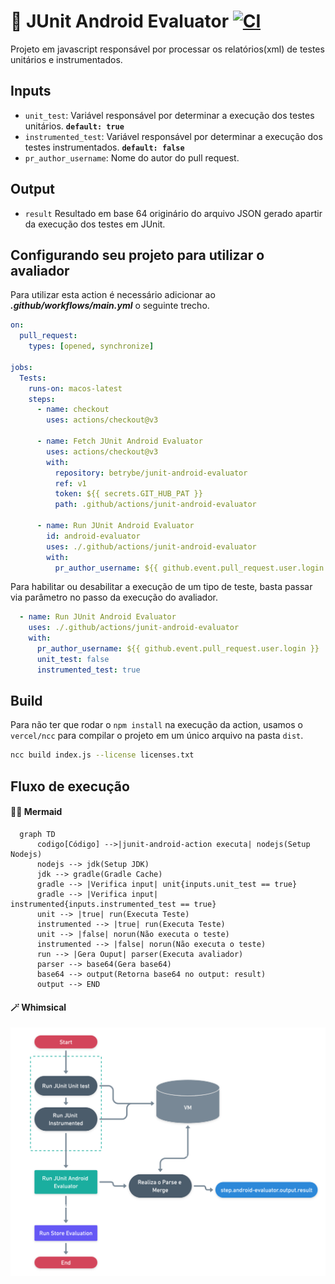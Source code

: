 # 🤖 JUnit Android Evaluator  [![CI](https://github.com/betrybe/junit-android-evaluator/actions/workflows/main.yml/badge.svg?branch=main)](https://github.com/betrybe/junit-android-evaluator/actions/workflows/main.yml)

Projeto em javascript responsável por processar os relatórios(xml) de testes unitários e instrumentados.


## Inputs

  - `unit_test`: Variável responsável por determinar  a execução dos testes unitários. **`default: true`**
  - `instrumented_test`:  Variável responsável por determinar a execução dos testes instrumentados. **`default: false`**
  - `pr_author_username`: Nome do autor do pull request.

## Output 
  - ```result```
  Resultado em base 64 originário do arquivo JSON gerado apartir da execução dos testes em JUnit.

## Configurando seu projeto para utilizar o avaliador 

Para utilizar esta action é necessário adicionar ao ***.github/workflows/main.yml*** o seguinte trecho.
```yml
on:
  pull_request:
    types: [opened, synchronize]

jobs:
  Tests:
    runs-on: macos-latest
    steps:
      - name: checkout
        uses: actions/checkout@v3

      - name: Fetch JUnit Android Evaluator
        uses: actions/checkout@v3
        with:
          repository: betrybe/junit-android-evaluator
          ref: v1
          token: ${{ secrets.GIT_HUB_PAT }}
          path: .github/actions/junit-android-evaluator

      - name: Run JUnit Android Evaluator
        id: android-evaluator
        uses: ./.github/actions/junit-android-evaluator
        with:
          pr_author_username: ${{ github.event.pull_request.user.login }}
```
Para habilitar ou desabilitar a execução de um tipo de teste, basta passar via parâmetro no passo da execução do avaliador.
```yml
  - name: Run JUnit Android Evaluator
    uses: ./.github/actions/junit-android-evaluator
    with:
      pr_author_username: ${{ github.event.pull_request.user.login }}
      unit_test: false
      instrumented_test: true
```


## Build

Para não ter que rodar o `npm install` na execução da action, usamos o `vercel/ncc` para compilar o projeto em um único arquivo na pasta `dist`.
```bash
ncc build index.js --license licenses.txt
```


## Fluxo de execução

#### 🧜‍♀️ Mermaid

```mermaid
  graph TD
      codigo[Código] -->|junit-android-action executa| nodejs(Setup Nodejs)
      nodejs --> jdk(Setup JDK)
      jdk --> gradle(Gradle Cache)
      gradle --> |Verifica input| unit{inputs.unit_test == true}
      gradle --> |Verifica input| instrumented{inputs.instrumented_test == true}
      unit --> |true| run(Executa Teste)
      instrumented --> |true| run(Executa Teste)
      unit --> |false| norun(Não executa o teste)
      instrumented --> |false| norun(Não executa o teste)
      run --> |Gera Ouput| parser(Executa avaliador)
      parser --> base64(Gera base64)
      base64 --> output(Retorna base64 no output: result)
      output --> END
```
#### 🪄 Whimsical
![Whimsical](doc/diagram.png)
